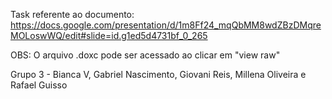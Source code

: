 Task referente ao documento: https://docs.google.com/presentation/d/1m8Ff24_mqQbMM8wdZBzDMqreMOLoswWQ/edit#slide=id.g1ed5d4731bf_0_265

OBS: O arquivo .doxc pode ser acessado ao clicar em "view raw"

Grupo 3 - Bianca V, Gabriel Nascimento, Giovani Reis, Millena Oliveira e Rafael Guisso
